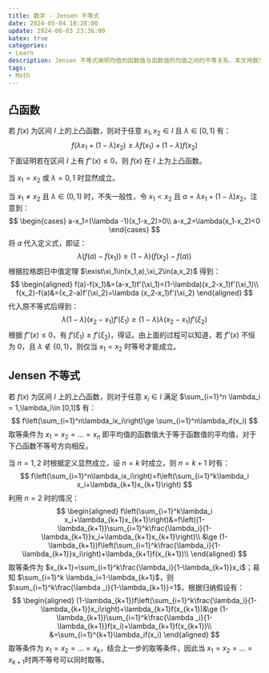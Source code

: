 ```yaml
---
title: 数学 - Jensen 不等式
date: 2024-05-04 18:28:00
update: 2024-06-03 23:36:00
katex: true
categories:
- Learn
description: Jensen 不等式阐明均值的函数值与函数值的均值之间的不等关系，本文用数学归纳法结合凸函数的性质来进行证明并阐述取等条件。
tags:
- Math
---
```


## 凸函数

若 $f(x)$ 为区间 $I$ 上的上凸函数，则对于任意 $x_1,x_2\in I$ 且 $\lambda \in[0,1]$ 有：
$$
f(\lambda x_1+(1-\lambda)x_2)\ge \lambda f(x_1)+(1-\lambda)f(x_2)
$$
下面证明若在区间 $I$ 上有 $f''(x)\le 0$，则 $f(x)$ 在 $I$​ 上为上凸函数。

当 $x_1=x_2$ 或 $\lambda =0,1$ 时显然成立。

当 $x_1\ne x_2$ 且 $\lambda\in(0,1)$ 时，不失一般性，令 $x_1<x_2$ 且 $a=\lambda x_1+(1-\lambda)x_2$，注意到：
$$
\begin{cases}
a-x_1=(\lambda -1)(x_1-x_2)>0\\
a-x_2=\lambda(x_1-x_2)<0
\end{cases}
$$
将 $a$ 代入定义式，即证：
$$
\lambda(f(a)-f(x_1))\ge (1-\lambda)(f(x_2)-f(a))
$$
根据拉格朗日中值定理 $\exist\xi_1\in(x_1,a),\xi_2\in(a,x_2)$ 得到：
$$
\begin{aligned}
f(a)-f(x_1)&=(a-x_1)f'(\xi_1)=(1-\lambda)(x_2-x_1)f'(\xi_1)\\
f(x_2)-f(a)&=(x_2-a)f'(\xi_2)=\lambda (x_2-x_1)f'(\xi_2)
\end{aligned}
$$
代入原不等式后得到：
$$
\lambda(1-\lambda)(x_2-x_1)f'(\xi_1)\ge (1-\lambda)\lambda (x_2-x_1)f'(\xi_2)
$$
根据 $f''(x)\le 0$，有 $f'(\xi_1)\ge f'(\xi_2)$，得证。由上面的过程可以知道，若 $f''(x)$ 不恒为 $0$，且 $\lambda \not\in\{0,1\}$，则仅当 $x_1=x_2$ 时等号才能成立。

## Jensen 不等式

若 $f(x)$ 为区间 $I$ 上的上凸函数，则对于任意 $x_i\in I$ 满足 $\sum_{i=1}^n \lambda_i = 1,\lambda_i\in [0,1]$ 有：
$$
f\left(\sum_{i=1}^n\lambda_ix_i\right)\ge \sum_{i=1}^n\lambda_if(x_i)
$$
取等条件为 $x_1=x_2=\dots=x_n$ 即平均值的函数值大于等于函数值的平均值，对于下凸函数不等号方向相反。

当 $n=1,2$ 时根据定义显然成立，设 $n=k$ 时成立，则 $n=k+1$ 时有：
$$
f\left(\sum_{i=1}^n\lambda_ix_i\right)=f\left(\sum_{i=1}^k\lambda_i x_i+\lambda_{k+1}x_{k+1}\right)
$$
利用 $n=2$ 时的情况：
$$
\begin{aligned}
f\left(\sum_{i=1}^k\lambda_i x_i+\lambda_{k+1}x_{k+1}\right)&=f\left((1-\lambda_{k+1})\sum_{i=1}^k\frac{\lambda_i}{1-\lambda_{k+1}}x_i+\lambda_{k+1}x_{k+1}\right)\\
&\ge (1-\lambda_{k+1})f\left(\sum_{i=1}^k\frac{\lambda_i}{1-\lambda_{k+1}}x_i\right)+\lambda_{k+1}f(x_{k+1})\\
\end{aligned}
$$
取等条件为 $x_{k+1}=\sum_{i=1}^k\frac{\lambda_i}{1-\lambda_{k+1}}x_i$；易知 $\sum_{i=1}^k \lambda_i=1-\lambda_{k+1}$，则 $\sum_{i=1}^k\frac{\lambda _i}{1-\lambda_{k+1}}=1$，根据归纳假设有：
$$
\begin{aligned}
(1-\lambda_{k+1})f\left(\sum_{i=1}^k\frac{\lambda_i}{1-\lambda_{k+1}}x_i\right)+\lambda_{k+1}f(x_{k+1})&\ge (1-\lambda_{k+1})\sum_{i=1}^k\frac{\lambda _i}{1-\lambda_{k+1}}f(x_i)+\lambda_{k+1}f(x_{k+1})\\
&=\sum_{i=1}^{k+1}\lambda_if(x_i)
\end{aligned}
$$
取等条件为 $x_1=x_2=\dots=x_k$，结合上一步的取等条件，因此当 $x_1=x_2=\dots=x_{k+1}$​​ 时两不等号可以同时取等。
